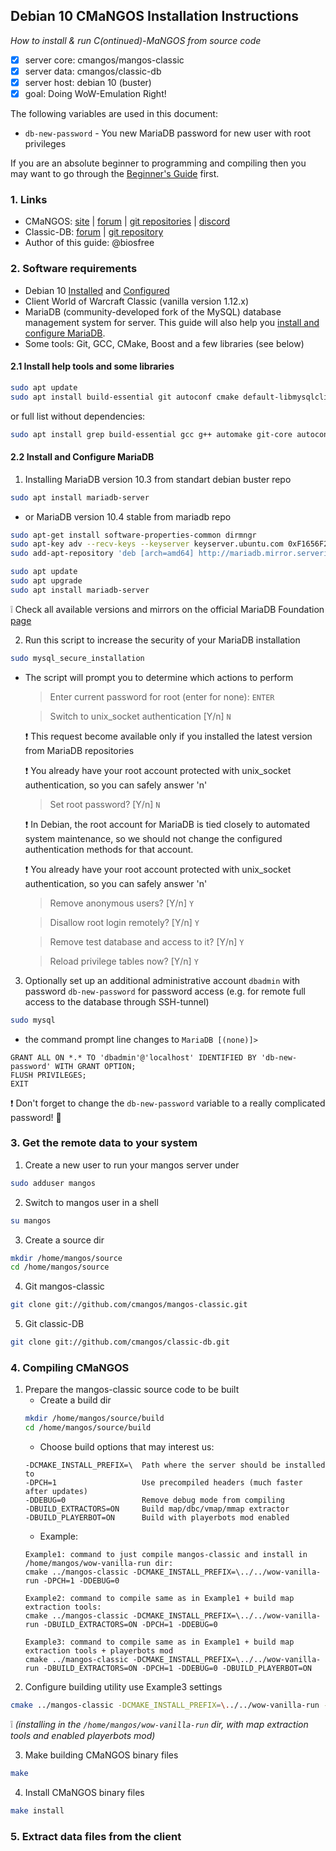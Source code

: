 ## Debian 10 CMaNGOS Installation Instructions
*How to install & run C(ontinued)-MaNGOS from source code*
- [x] server core: cmangos/mangos-classic
- [x] server data: cmangos/classic-db
- [x] server host: debian 10 (buster)
- [x] goal: Doing WoW-Emulation Right!

The following variables are used in this document:
- `db-new-password` - You new MariaDB password for new user with root privileges

If you are an absolute beginner to programming and compiling then you may want to go through the [Beginner's Guide](https://github.com/cmangos/issues/wiki/Beginners-Guide-Home) first.

### 1. Links
- CMaNGOS: [site](https://cmangos.net) | [forum](https://forum.cmangos.net) | [git repositories](https://github.com/cmangos) | [discord](https://discord.gg/Dgzerzb)
- Classic-DB: [forum](https://github.com/cmangos/classic-db/issues) | [git repository](https://github.com/cmangos/classic-db)
- Author of this guide: @biosfree

### 2. Software requirements
- Debian 10 [Installed](https://github.com/biosfree/cmangos-help) and [Configured](https://github.com/biosfree/cmangos-help)
- Client World of Warcraft Classic (vanilla version 1.12.x)
- MariaDB (community-developed fork of the MySQL) database management system for server. This guide will also help you [install and configure MariaDB](#install_mariadb).
- Some tools: Git, GCC, CMake, Boost and a few libraries (see below)

#### 2.1 Install help tools and some libraries
```bash
sudo apt update
sudo apt install build-essential git autoconf cmake default-libmysqlclient-dev libtool libssl-dev zlibc libbz2-dev subversion libboost-all-dev
```
or full list without dependencies:
```bash
sudo apt install grep build-essential gcc g++ automake git-core autoconf make patch cmake default-libmysqlclient-dev libtool libssl-dev binutils zlibc libc6 libbz2-dev subversion libboost-all-dev
```

#### 2.2 Install and Configure MariaDB <a name="install_mariadb"></a>
1. Installing MariaDB version 10.3 from standart debian buster repo
```bash
sudo apt install mariadb-server
```
   * or MariaDB version 10.4 stable from mariadb repo
   ```bash
   sudo apt-get install software-properties-common dirmngr
   sudo apt-key adv --recv-keys --keyserver keyserver.ubuntu.com 0xF1656F24C74CD1D8
   sudo add-apt-repository 'deb [arch=amd64] http://mariadb.mirror.serveriai.lt/repo/10.4/debian buster main'
   ```
   ```bash
   sudo apt update
   sudo apt upgrade
   sudo apt install mariadb-server
   ```
   :grey_exclamation: Check all available versions and mirrors on the official MariaDB Foundation [page](https://downloads.mariadb.org/mariadb/repositories/#distro=Debian&distro_release=buster--buster)

2. Run this script to increase the security of your MariaDB installation
```bash
sudo mysql_secure_installation
```
   * The script will prompt you to determine which actions to perform
     > Enter current password for root (enter for none): `ENTER`
     
     > Switch to unix_socket authentication [Y/n] `N`
     
     :exclamation: This request become available only if you installed the latest version from MariaDB repositories
     
     :exclamation: You already have your root account protected with unix_socket authentication, so you can safely answer 'n'
     
     > Set root password? [Y/n] `N`
     
     :exclamation: In Debian, the root account for MariaDB is tied closely to automated system maintenance, so we should not change the configured authentication methods for that account.
     
     :exclamation: You already have your root account protected with unix_socket authentication, so you can safely answer 'n'
     
     > Remove anonymous users? [Y/n] `Y`
     
     > Disallow root login remotely? [Y/n] `Y`
     
     > Remove test database and access to it? [Y/n] `Y`
     
     > Reload privilege tables now? [Y/n] `Y`

3. Optionally set up an additional administrative account `dbadmin` with password `db-new-password` for password access (e.g. for remote full access to the database through SSH-tunnel)
```bash
sudo mysql
```
   * the command prompt line changes to `MariaDB [(none)]>`
   ```mysql
   GRANT ALL ON *.* TO 'dbadmin'@'localhost' IDENTIFIED BY 'db-new-password' WITH GRANT OPTION;
   FLUSH PRIVILEGES;
   EXIT
   ```
   :exclamation: Don't forget to change the `db-new-password` variable to a really complicated password! :speak_no_evil:

### 3. Get the remote data to your system
1. Create a new user to run your mangos server under
```bash
sudo adduser mangos
```
2. Switch to mangos user in a shell
```bash
su mangos
```
3. Create a source dir
```bash
mkdir /home/mangos/source
cd /home/mangos/source
```
4. Git mangos-classic
```bash
git clone git://github.com/cmangos/mangos-classic.git
```
5. Git classic-DB
```bash
git clone git://github.com/cmangos/classic-db.git
```

### 4. Compiling CMaNGOS
1. Prepare the mangos-classic source code to be built
   * Create a build dir
   ```bash
   mkdir /home/mangos/source/build
   cd /home/mangos/source/build
   ```
   * Choose build options that may interest us:
   ```
   -DCMAKE_INSTALL_PREFIX=\  Path where the server should be installed to
   -DPCH=1                   Use precompiled headers (much faster after updates)
   -DDEBUG=0                 Remove debug mode from compiling
   -DBUILD_EXTRACTORS=ON     Build map/dbc/vmap/mmap extractor
   -DBUILD_PLAYERBOT=ON      Build with playerbots mod enabled
   ```
   * Example:
   ```
   Example1: command to just compile mangos-classic and install in /home/mangos/wow-vanilla-run dir:
   cmake ../mangos-classic -DCMAKE_INSTALL_PREFIX=\../../wow-vanilla-run -DPCH=1 -DDEBUG=0
   ```
   ```
   Example2: command to compile same as in Example1 + build map extraction tools:
   cmake ../mangos-classic -DCMAKE_INSTALL_PREFIX=\../../wow-vanilla-run -DBUILD_EXTRACTORS=ON -DPCH=1 -DDEBUG=0
   ```
   ```
   Example3: command to compile same as in Example1 + build map extraction tools + playerbots mod
   cmake ../mangos-classic -DCMAKE_INSTALL_PREFIX=\../../wow-vanilla-run -DBUILD_EXTRACTORS=ON -DPCH=1 -DDEBUG=0 -DBUILD_PLAYERBOT=ON
   ```
2. Configure building utility use Example3 settings
```bash
cmake ../mangos-classic -DCMAKE_INSTALL_PREFIX=\../../wow-vanilla-run -DBUILD_EXTRACTORS=ON -DPCH=1 -DDEBUG=0 -DBUILD_PLAYERBOT=ON
```
:grey_exclamation: *(installing in the `/home/mangos/wow-vanilla-run` dir, with map extraction tools and enabled playerbots mod)*

3. Make building CMaNGOS binary files
```bash
make
```
4. Install CMaNGOS binary files
```bash
make install
```
### 5. Extract data files from the client
